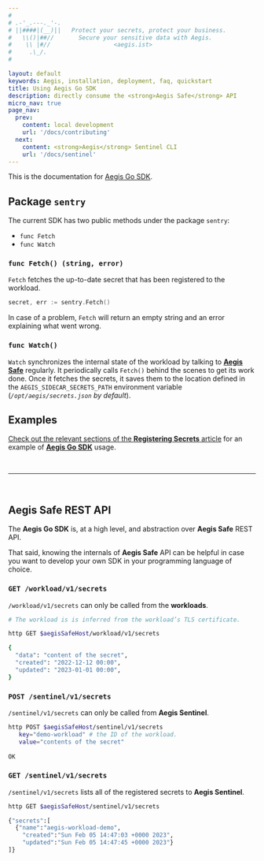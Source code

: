 ```yaml
---
#
# .-'_.---._'-.
# ||####|(__)||   Protect your secrets, protect your business.
#   \\()|##//       Secure your sensitive data with Aegis.
#    \\ |#//                  <aegis.ist>
#     .\_/.
#

layout: default
keywords: Aegis, installation, deployment, faq, quickstart
title: Using Aegis Go SDK
description: directly consume the <strong>Aegis Safe</strong> API
micro_nav: true
page_nav:
  prev:
    content: local development
    url: '/docs/contributing'
  next:
    content: <strong>Aegis</strong> Sentinel CLI
    url: '/docs/sentinel'
---
```


This is the documentation for [Aegis Go SDK][go-sdk].

[go-sdk]: https://github.com/zerotohero-dev/aegis-sdk-go


## Package `sentry`

The current SDK has two public methods under the package `sentry`:

* `func Fetch`
* `func Watch`

### `func Fetch() (string, error)`

`Fetch` fetches the up-to-date secret that has been registered to the workload.

```go
secret, err := sentry.Fetch()
```

In case of a problem, `Fetch` will return an empty string and an error 
explaining what went wrong.


### `func Watch()`

`Watch` synchronizes the internal state of the workload by talking to 
[**Aegis Safe**][aegis-safe] regularly. It periodically calls `Fetch()` 
behind the scenes to get its work done. Once it fetches the secrets, 
it saves them to the location defined in the `AEGIS_SIDECAR_SECRETS_PATH` 
environment variable (*`/opt/aegis/secrets.json` by default*).

[aegis-safe]: https://github.com/zerotohero-dev/aegis-safe

## Examples

[Check out the relevant sections of the **Registering Secrets** article][registering-secrets]
for an example of [**Aegis Go SDK**][go-sdk] usage.

[registering-secrets]: /docs/register

<p>&nbsp;</p>

----

<p>&nbsp;</p>

## **Aegis Safe** REST API

The **Aegis Go SDK** is, at a high level, and abstraction over **Aegis Safe** 
REST API.

That said, knowing the internals of **Aegis Safe** API can be helpful in case
you want to develop your own SDK in your programming language of choice.

### `GET /workload/v1/secrets`

`/workload/v1/secrets` can only be called from the **workloads**.


```bash 
# The workload is is inferred from the workload’s TLS certificate.

http GET $aegisSafeHost/workload/v1/secrets

{
  "data": "content of the secret",
  "created": "2022-12-12 00:00",
  "updated": "2023-01-01 00:00",
}
```

### `POST /sentinel/v1/secrets`

`/sentinel/v1/secrets` can only be called from **Aegis Sentinel**.

```bash
http POST $aegisSafeHost/sentinel/v1/secrets
   key="demo-workload" # the ID of the workload.
   value="contents of the secret"
   
OK
```

### `GET /sentinel/v1/secrets`

`/sentinel/v1/secrets` lists all of the registered secrets to **Aegis Sentinel**.

```bash
http GET $aegisSafeHost/sentinel/v1/secrets

{"secrets":[
  {"name":"aegis-workload-demo",
    "created":"Sun Feb 05 14:47:03 +0000 2023",
    "updated":"Sun Feb 05 14:47:45 +0000 2023"}
]}
```
